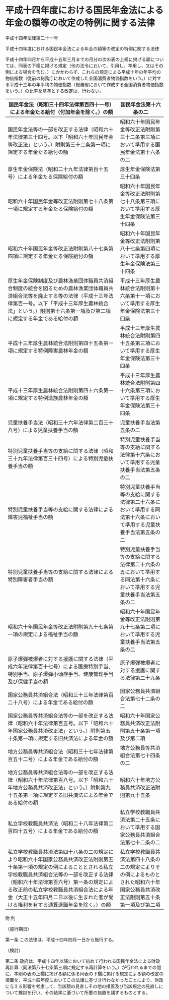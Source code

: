 # 平成十四年度における国民年金法による年金の額等の改定の特例に関する法律

平成十四年法律第二十一号

平成十四年度における国民年金法による年金の額等の改定の特例に関する法律

平成十四年四月から平成十五年三月までの月分の次の表の上欄に掲げる額については、同表の下欄に掲げる規定（他の法令において、引用し、準用し、又はその例による場合を含む。）にかかわらず、これらの規定による平成十年の年平均の物価指数（従前の総務庁において作成した全国消費者物価指数をいう。）に対する平成十三年の年平均の物価指数（総務省において作成する全国消費者物価指数をいう。）の比率を基準とする改定は、行わない。

国民年金法（昭和三十四年法律第百四十一号）による年金たる給付（付加年金を除く。）の額 | 国民年金法第十六条の二  
---|---  
国民年金法等の一部を改正する法律（昭和六十年法律第三十四号。以下「昭和六十年国民年金等改正法」という。）附則第三十二条第一項に規定する年金たる給付の額 | 昭和六十年国民年金等改正法附則第三十二条第三項において準用する国民年金法第十六条の二  
厚生年金保険法（昭和二十九年法律第百十五号）による年金たる保険給付の額 | 厚生年金保険法第三十四条  
昭和六十年国民年金等改正法附則第七十八条第一項に規定する年金たる保険給付の額 | 昭和六十年国民年金等改正法附則第七十八条第三項において準用する厚生年金保険法第三十四条  
昭和六十年国民年金等改正法附則第八十七条第四項に規定する年金たる保険給付の額 | 昭和六十年国民年金等改正法附則第八十七条第四項において準用する厚生年金保険法第三十四条  
厚生年金保険制度及び農林漁業団体職員共済組合制度の統合を図るための農林漁業団体職員共済組合法等を廃止する等の法律（平成十三年法律第百一号。以下「平成十三年厚生農林統合法」という。）附則第十六条第一項及び第二項に規定する年金である給付の額 | 平成十三年厚生農林統合法附則第十六条第十一項において準用する厚生年金保険法第三十四条  
平成十三年厚生農林統合法附則第四十五条第一項に規定する特例障害農林年金の額 | 平成十三年厚生農林統合法附則第四十五条第三項において準用する厚生年金保険法第三十四条  
平成十三年厚生農林統合法附則第四十六条第一項に規定する特例遺族農林年金の額 | 平成十三年厚生農林統合法附則第四十六条第三項において準用する厚生年金保険法第三十四条  
児童扶養手当法（昭和三十六年法律第二百三十八号）による児童扶養手当の額 | 児童扶養手当法第五条の二  
特別児童扶養手当等の支給に関する法律（昭和三十九年法律第百三十四号）による特別児童扶養手当の額 | 特別児童扶養手当等の支給に関する法律第十六条において準用する児童扶養手当法第五条の二  
特別児童扶養手当等の支給に関する法律による障害児福祉手当の額 | 特別児童扶養手当等の支給に関する法律第二十六条において準用する同法第十六条において準用する児童扶養手当法第五条の二  
特別児童扶養手当等の支給に関する法律による特別障害者手当の額 | 特別児童扶養手当等の支給に関する法律第二十六条の五において準用する同法第十六条において準用する児童扶養手当法第五条の二  
昭和六十年国民年金等改正法附則第九十七条第一項の規定による福祉手当の額 | 昭和六十年国民年金等改正法附則第九十七条第二項において準用する児童扶養手当法第五条の二  
原子爆弾被爆者に対する援護に関する法律（平成六年法律第百十七号）による医療特別手当、特別手当、原子爆弾小頭症手当、健康管理手当及び保健手当の額 | 原子爆弾被爆者に対する援護に関する法律第二十九条  
国家公務員共済組合法（昭和三十三年法律第百二十八号）による年金である給付の額 | 国家公務員共済組合法第七十二条の二  
国家公務員等共済組合法等の一部を改正する法律（昭和六十年法律第百五号。以下「昭和六十年国家公務員共済改正法」という。）附則第五十条第一項に規定する旧共済法による年金の額 | 昭和六十年国家公務員共済改正法附則第五十条第一項及び第二項  
地方公務員等共済組合法（昭和三十七年法律第百五十二号）による年金である給付の額 | 地方公務員等共済組合法第七十四条の二  
地方公務員等共済組合法等の一部を改正する法律（昭和六十年法律第百八号。以下「昭和六十年地方公務員共済改正法」という。）附則第九十五条第一項に規定する旧共済法による年金である給付の額 | 昭和六十年地方公務員共済改正法附則第九十五条  
私立学校教職員共済法（昭和二十八年法律第二百四十五号）による年金である給付の額 | 私立学校教職員共済法第二十五条において準用する国家公務員共済組合法第七十二条の二  
私立学校教職員共済法第四十八条の二の規定により昭和六十年国家公務員共済改正法附則第五十条第一項の規定の例によることとされる私立学校教職員共済組合法等の一部を改正する法律（昭和六十年法律第百六号）第一条の規定による改正前の私立学校教職員共済組合法による年金（大正十五年四月二日以後に生まれた者が受ける権利を有する通算退職年金を除く。）の額 | 私立学校教職員共済法第四十八条の二の規定によりその例によるものとされた昭和六十年国家公務員共済改正法附則第五十条第一項及び第二項  
  
附 則

（施行期日）

第一条 この法律は、平成十四年四月一日から施行する。

（検討）

第二条 政府は、平成十四年以降において初めて行われる国民年金法による財政再計算（同法第八十七条第三項に規定する再計算をいう。）が行われるまでの間に、本則の表の上欄に掲げる額に係る同表の下欄に掲げる規定による額の改定の措置を、平成十四年度においてこの法律に基づき行わなかったことにより、財政に与える影響を考慮して、当該額の見直しその他の措置及び当該規定の見直しについて検討を行い、その結果に基づいて所要の措置を講ずるものとする。
